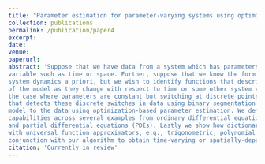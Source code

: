```yaml
---
title: "Parameter estimation for parameter-varying systems using optimization and sparse regression."
collection: publications
permalink: /publication/paper4
excerpt: 
date: 
venue:
paperurl: 
abstract: 'Suppose that we have data from a system which has parameters that depend on some independent
variable such as time or space. Further, suppose that we know the form of the model for underlying
system dynamics a priori, but we wish to identify functions that describe parameter-varying elements
of the model as they change with respect to time or some other system variable. At first, we consider
the case where parameters are constant but switching at discrete points in time. We devise an algorithm
that detects these discrete switches in data using binary segmentation and that fits a parameter-varying
model to the data using optimization-based parameter estimation. We demonstrate the algorithm’s
capabilities across several examples from ordinary differential equations (ODEs), parametric curves,
and partial differential equations (PDEs). Lastly we show how dictionary-based sparse regression
with universal function approximators, e.g., trigonometric, polynomial functions, can be used in
conjunction with our algorithm to obtain time-varying or spatially-dependent parameter functions.'
citation: 'Currently in review'
---
```


